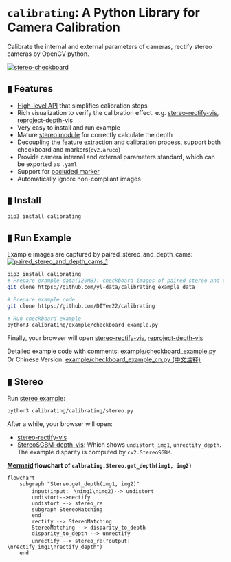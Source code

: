 # `calibrating`: A Python Library for Camera Calibration
Calibrate the internal and external parameters of cameras, rectify stereo cameras by OpenCV python.

[![stereo-checkboard](https://user-images.githubusercontent.com/10448025/131808105-a325961e-5fbb-4475-adcd-ba0e2c53e268.png)](https://yl-data.github.io/2108.calibrating-vis/stereo/index.html)
<!-- ![stereo](https://user-images.githubusercontent.com/10448025/131805868-e73cd022-d79b-400c-b057-c26915f92c7c.jpg) -->

## ▮ Features
- [High-level API](example/checkboard_example.py) that simplifies calibration steps
- Rich visualization to verify the calibration effect. e.g. [stereo-rectify-vis](https://yl-data.github.io/2108.calibrating-vis/stereo/index.html), [reproject-depth-vis](https://yl-data.github.io/2108.calibrating-vis/project-depth/index.html)
- Very easy to install and run example
- Mature [stereo module](calibrating/stereo.py) for correctly calculate the depth
- Decoupling the feature extraction and calibration process, support both checkboard and markers(`cv2.aruco`)
- Provide camera internal and external parameters standard, which can be exported as `.yaml`
- Support for [occluded marker](example/test_occlude_marker.py)
- Automatically ignore non-compliant images
## ▮ Install
```bash
pip3 install calibrating
```
## ▮ Run Example
Example images are captured by paired_stereo_and_depth_cams:   
[![paired_stereo_and_depth_cams_1](https://user-images.githubusercontent.com/10448025/131831496-7a38c677-a578-4a4e-a01e-aa102dad9dbc.jpg)](https://github.com/yl-data/calibrating_example_data/raw/master/paired_stereo_and_depth_cams.jpg?raw=true)

```bash
pip3 install calibrating
# Prepare example data(120MB): checkboard images of paired stereo and depth cameras
git clone https://github.com/yl-data/calibrating_example_data

# Prepare example code
git clone https://github.com/DIYer22/calibrating

# Run checkboard example 
python3 calibrating/example/checkboard_example.py
```
Finally, your browser will open [stereo-rectify-vis](https://yl-data.github.io/2108.calibrating-vis/stereo/index.html), [reproject-depth-vis](https://yl-data.github.io/2108.calibrating-vis/project-depth/index.html)


Detailed example code with comments: [example/checkboard_example.py](example/checkboard_example.py)   
Or Chinese Version: [example/checkboard_example_cn.py (中文注释)](example/checkboard_example_cn.py)

## ▮ Stereo

Run [stereo example](calibrating/stereo.py):
```bash
python3 calibrating/calibrating/stereo.py
```
After a while, your browser will open:
- [stereo-rectify-vis](https://yl-data.github.io/2108.calibrating-vis/stereo/index.html)
- [StereoSGBM-depth-vis](https://yl-data.github.io/2108.calibrating-vis/stereo_sgbm_vis/): Which shows `undistort_img1`, `unrectify_depth`. The example disparity is computed by `cv2.StereoSGBM`.

**[Mermaid](https://mermaid.live/) flowchart of `calbrating.Stereo.get_depth(img1, img2)`**
```mermaid
flowchart 
    subgraph "Stereo.get_depth(img1, img2)"
        input(input:　\nimg1\nimg2)--> undistort
        undistort-->rectify
        undistort --> stereo_re
        subgraph StereoMatching
        end
        rectify --> StereoMatching
        StereoMatching --> disparity_to_depth
        disparity_to_depth --> unrectify
        unrectify --> stereo_re("output:　　　　\nrectify_img1\nrectify_depth")
    end
```


